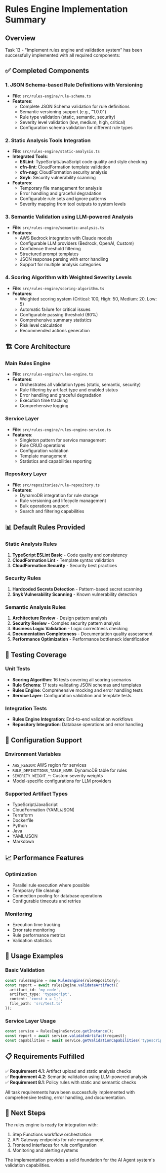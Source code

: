# Rules Engine Implementation Summary

## Overview

Task 13 - "Implement rules engine and validation system" has been successfully implemented with all required components:

## ✅ Completed Components

### 1. JSON Schema-based Rule Definitions with Versioning
- **File**: `src/rules-engine/rule-schema.ts`
- **Features**:
  - Complete JSON Schema validation for rule definitions
  - Semantic versioning support (e.g., "1.0.0")
  - Rule type validation (static, semantic, security)
  - Severity level validation (low, medium, high, critical)
  - Configuration schema validation for different rule types

### 2. Static Analysis Tools Integration
- **File**: `src/rules-engine/static-analysis.ts`
- **Integrated Tools**:
  - **ESLint**: TypeScript/JavaScript code quality and style checking
  - **cfn-lint**: CloudFormation template validation
  - **cfn-nag**: CloudFormation security analysis
  - **Snyk**: Security vulnerability scanning
- **Features**:
  - Temporary file management for analysis
  - Error handling and graceful degradation
  - Configurable rule sets and ignore patterns
  - Severity mapping from tool outputs to system levels

### 3. Semantic Validation using LLM-powered Analysis
- **File**: `src/rules-engine/semantic-analysis.ts`
- **Features**:
  - AWS Bedrock integration with Claude models
  - Configurable LLM providers (Bedrock, OpenAI, Custom)
  - Confidence threshold filtering
  - Structured prompt templates
  - JSON response parsing with error handling
  - Support for multiple analysis categories

### 4. Scoring Algorithm with Weighted Severity Levels
- **File**: `src/rules-engine/scoring-algorithm.ts`
- **Features**:
  - Weighted scoring system (Critical: 100, High: 50, Medium: 20, Low: 5)
  - Automatic failure for critical issues
  - Configurable passing threshold (80%)
  - Comprehensive summary statistics
  - Risk level calculation
  - Recommended actions generation

## 🏗️ Core Architecture

### Main Rules Engine
- **File**: `src/rules-engine/rules-engine.ts`
- **Features**:
  - Orchestrates all validation types (static, semantic, security)
  - Rule filtering by artifact type and enabled status
  - Error handling and graceful degradation
  - Execution time tracking
  - Comprehensive logging

### Service Layer
- **File**: `src/rules-engine/rules-engine-service.ts`
- **Features**:
  - Singleton pattern for service management
  - Rule CRUD operations
  - Configuration validation
  - Template management
  - Statistics and capabilities reporting

### Repository Layer
- **File**: `src/repositories/rule-repository.ts`
- **Features**:
  - DynamoDB integration for rule storage
  - Rule versioning and lifecycle management
  - Bulk operations support
  - Search and filtering capabilities

## 📊 Default Rules Provided

### Static Analysis Rules
1. **TypeScript ESLint Basic** - Code quality and consistency
2. **CloudFormation Lint** - Template syntax validation
3. **CloudFormation Security** - Security best practices

### Security Rules
1. **Hardcoded Secrets Detection** - Pattern-based secret scanning
2. **Snyk Vulnerability Scanning** - Known vulnerability detection

### Semantic Analysis Rules
1. **Architecture Review** - Design pattern analysis
2. **Security Review** - Complex security pattern analysis
3. **Business Logic Validation** - Logic correctness checking
4. **Documentation Completeness** - Documentation quality assessment
5. **Performance Optimization** - Performance bottleneck identification

## 🧪 Testing Coverage

### Unit Tests
- **Scoring Algorithm**: 16 tests covering all scoring scenarios
- **Rule Schema**: 17 tests validating JSON schemas and templates
- **Rules Engine**: Comprehensive mocking and error handling tests
- **Service Layer**: Configuration validation and template tests

### Integration Tests
- **Rules Engine Integration**: End-to-end validation workflows
- **Repository Integration**: Database operations and error handling

## 🔧 Configuration Support

### Environment Variables
- `AWS_REGION`: AWS region for services
- `RULE_DEFINITIONS_TABLE_NAME`: DynamoDB table for rules
- `SEVERITY_WEIGHT_*`: Custom severity weights
- Model-specific configurations for LLM providers

### Supported Artifact Types
- TypeScript/JavaScript
- CloudFormation (YAML/JSON)
- Terraform
- Dockerfile
- Python
- Java
- YAML/JSON
- Markdown

## 📈 Performance Features

### Optimization
- Parallel rule execution where possible
- Temporary file cleanup
- Connection pooling for database operations
- Configurable timeouts and retries

### Monitoring
- Execution time tracking
- Error rate monitoring
- Rule performance metrics
- Validation statistics

## 🚀 Usage Examples

### Basic Validation
```typescript
const rulesEngine = new RulesEngine(ruleRepository);
const report = await rulesEngine.validateArtifact({
  artifact_id: 'my-code',
  artifact_type: 'typescript',
  content: 'const x = 1;',
  file_path: 'src/test.ts'
});
```

### Service Layer Usage
```typescript
const service = RulesEngineService.getInstance();
const report = await service.validateArtifact(request);
const capabilities = await service.getValidationCapabilities('typescript');
```

## 📋 Requirements Fulfilled

✅ **Requirement 4.1**: Artifact upload and static analysis checks  
✅ **Requirement 4.2**: Semantic validation using LLM-powered analysis  
✅ **Requirement 8.1**: Policy rules with static and semantic checks  

All task requirements have been successfully implemented with comprehensive testing, error handling, and documentation.

## 🔄 Next Steps

The rules engine is ready for integration with:
1. Step Functions workflow orchestration
2. API Gateway endpoints for rule management
3. Frontend interfaces for rule configuration
4. Monitoring and alerting systems

The implementation provides a solid foundation for the AI Agent system's validation capabilities.
